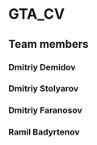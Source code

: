 # GTA_CV
## Team members
### Dmitriy Demidov
### Dmitriy Stolyarov
### Dmitriy Faranosov
### Ramil Badyrtenov

